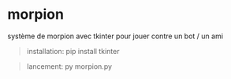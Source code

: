 # morpion
système de morpion avec tkinter pour jouer contre un bot / un ami  

>installation:
pip install tkinter


>lancement:
py morpion.py
